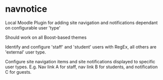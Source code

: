 # navnotice
Local Moodle Plugin for adding site navigation and notifications dependant on configurable user 'type'

Should work on all Boost-based themes

Identify and configure 'staff' and 'student' users with RegEx, all others are 'external' user type.

Configure site navigation items and site notifications displayed to specific user types. E.g. Nav link A for staff, nav link B for students, and notification C for guests.

